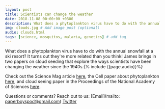 ```yaml
---
layout: post
title: Scientists can change the weather
date: 2018-11-08 00:00:00 +0300
description: What does a phytoplankton virus have to do with the annual snowfall at a ski resort?... # Add post description (shows up as description on social media posts)
img: clouds.jpg # Add image post (optional)
audio: clouds.html
tags: [science, mosquitos, malaria, genetics] # add tag
---
```


What does a phytoplankton virus have to do with the annual snowfall at a ski resort? It turns out they're more related than you think! James brings in two papers on cloud seeding that explore the ways scientists have been changing the weather since the 1940s.{% include {{page.audio}}%}

Check out the Science Mag article [here](http://www.sciencemag.org/news/2018/08/alga-may-be-seeding-world-s-skies-clouds), the Cell paper about phytoplankton [here](https://www.cell.com/iscience/fulltext/S2589-0042(18)30105-6), and cloud seeing paper in the Proceedings of the National Academy of Sciences [here](http://www.pnas.org/content/115/6/1168).

Questions or comments? Reach out to us: [Email](mailto: paperboyspod@gmail.com) [Twitter](https://twitter.com/PaperBoysPod)